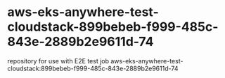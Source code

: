 # aws-eks-anywhere-test-cloudstack-899bebeb-f999-485c-843e-2889b2e9611d-74
repository for use with E2E test job aws-eks-anywhere-test-cloudstack:899bebeb-f999-485c-843e-2889b2e9611d-74
